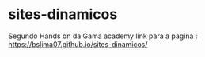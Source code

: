 # sites-dinamicos
Segundo Hands on da Gama academy
link para a pagina : https://bslima07.github.io/sites-dinamicos/
